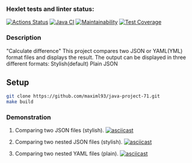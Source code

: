 ### Hexlet tests and linter status:
[![Actions Status](https://github.com/maximl93/java-project-71/actions/workflows/hexlet-check.yml/badge.svg)](https://github.com/maximl93/java-project-71/actions)
[![Java CI](https://github.com/maximl93/java-project-71/actions/workflows/main.yml/badge.svg)](https://github.com/maximl93/java-project-71/actions/workflows/main.yml)
[![Maintainability](https://api.codeclimate.com/v1/badges/80a633cefd9950ccf00f/maintainability)](https://codeclimate.com/github/maximl93/java-project-71/maintainability)
[![Test Coverage](https://api.codeclimate.com/v1/badges/80a633cefd9950ccf00f/test_coverage)](https://codeclimate.com/github/maximl93/java-project-71/test_coverage)


### Description
"Calculate difference"
This project compares two JSON or YAML(YML) format files and displays the result.
The output can be displayed in three different formats:
  Stylish(default)
  Plain
  JSON

## Setup

```bash
git clone https://github.com/maximl93/java-project-71.git
make build
```

### Demonstration
1. Comparing two JSON files (stylish).
   [![asciicast](https://asciinema.org/a/OzFn8XLtKWZy5TMoQmmn8lDcd.svg)](https://asciinema.org/a/OzFn8XLtKWZy5TMoQmmn8lDcd)

2. Comparing two nested JSON files (stylish).
   [![asciicast](https://asciinema.org/a/9ksjX0n1TUfiVfG1rGPg47VHw.svg)](https://asciinema.org/a/9ksjX0n1TUfiVfG1rGPg47VHw)

3. Comparing two nested YAML files (plain).
   [![asciicast](https://asciinema.org/a/D9tT0Bo55UhpJlHy5SHj2E8rC.svg)](https://asciinema.org/a/D9tT0Bo55UhpJlHy5SHj2E8rC)    
